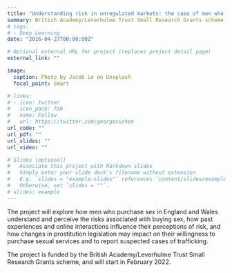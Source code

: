 ```yaml
---
title: "Understanding risk in unregulated markets: the case of men who purchase sex"
summary: British Academy/Leverhulme Trust Small Research Grants scheme
# tags:
# - Deep Learning
date: "2016-04-27T00:00:00Z"

# Optional external URL for project (replaces project detail page)
external_link: ""

image:
  caption: Photo by Jacob Le on Unsplash
  focal_point: Smart

# links:
# - icon: twitter
#   icon_pack: fab
#   name: Follow
#   url: https://twitter.com/georgecushen
url_code: ""
url_pdf: ""
url_slides: ""
url_video: ""

# Slides (optional)
#   Associate this project with Markdown slides
#   Simply enter your slide deck's filename without extension
#   E.g. `slides = "example-slides"` references `content/slides/example-slides.md`
#   Otherwise, set `slides = ""`.
# slides: example
---
```


The project will explore how men who purchase sex in England and Wales understand and perceive the risks associated with buying sex, how past experiences and online interactions influence their perceptions of risk, and how changes in prostitution legislation may impact on their willingness to purchase sexual services and to report suspected cases of trafficking.

The project is funded by the British Academy/Leverhulme Trust Small Research Grants scheme, and will start in February 2022.
